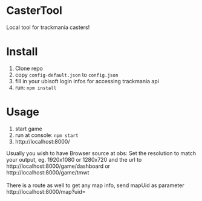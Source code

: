 # CasterTool
Local tool for trackmania casters!

# Install

1. Clone repo
2. copy `config-default.json` to `config.json`
3. fill in your ubisoft login infos for accessing trackmania api
4. run: `npm install`

# Usage

1. start game
2. run at console: `npm start`
3. http://localhost:8000/

Usually you wish to have Browser source at obs:
Set the resolution to match your output, eg. 1920x1080 or 1280x720 and the url to<br>
http://localhost:8000/game/dashboard
or<br>
http://localhost:8000/game/tmwt<br>
<br>
There is a route as well to get any map info, send mapUid as parameter<br>
http://localhost:8000/map?uid=


